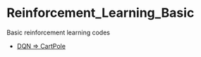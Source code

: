 # Reinforcement_Learning_Basic

Basic reinforcement learning codes
* [DQN => CartPole](https://github.com/whuangithub/Reinforcement_Learning_Basic/blob/master/CartPoleDQN.ipynb)

